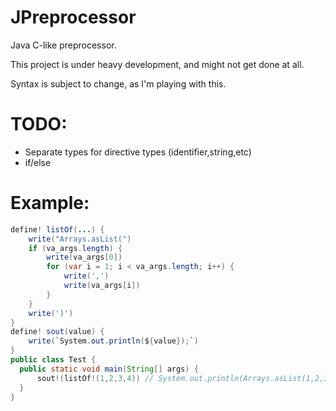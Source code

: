 # JPreprocessor
Java C-like preprocessor.

This project is under heavy development, and might not get done at all.

Syntax is subject to change, as I'm playing with this.

# TODO:
 - Separate types for directive types (identifier,string,etc)
 - if/else

# Example:

```java
define! listOf(...) {
    write("Arrays.asList(")
    if (va_args.length) {
        write(va_args[0])
        for (var i = 1; i < va_args.length; i++) {
            write(',')
            write(va_args[i])
        }
    }
    write(')')
}
define! sout(value) {
    write(`System.out.println(${value});`)
}
public class Test {
  public static void main(String[] args) {
      sout!(listOf!(1,2,3,4)) // System.out.println(Arrays.asList(1,2,3,4))
  }
}
```

